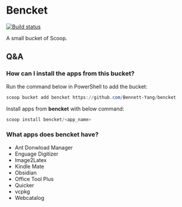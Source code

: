 # Bencket

[![Build status](https://ci.appveyor.com/api/projects/status/ltihf6e1d7bdsebk/branch/master?svg=true)](https://ci.appveyor.com/project/Bennett-Yang/bencket/branch/master)

A small bucket of Scoop.

Q&A
--------

### How can I install the apps from this bucket?

Run the command below in PowerShell to add the bucket:

``` powershell
scoop bucket add bencket https://github.com/Bennett-Yang/bencket
```

Install apps from **bencket** with below command:

``` powershell
scoop install bencket/<app_name>
```

### What apps does bencket have?
* Ant Donwload Manager
* Enguage Digitizer
* Image2Latex
* Kindle Mate
* Obsidian
* Office Tool Plus
* Quicker
* vcpkg
* Webcatalog
